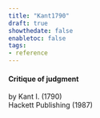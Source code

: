 ```yaml
---
title: "Kant1790"
draft: true
showthedate: false
enabletoc: false
tags:
- reference
---
```


#### **Critique of judgment**     
by Kant I. (1790)         
Hackett Publishing (1987)      


